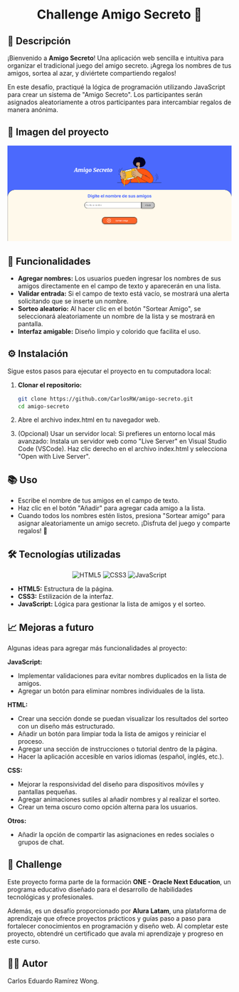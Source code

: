 <h1 align="center"> Challenge Amigo Secreto 🎁 </h1>

## 📄 Descripción
¡Bienvenido a **Amigo Secreto**!
Una aplicación web sencilla e intuitiva para organizar el tradicional juego del amigo secreto. ¡Agrega los nombres de tus amigos, sortea al azar, y diviértete compartiendo regalos!

En este desafío, practiqué la lógica de programación utilizando JavaScript para crear un sistema de "Amigo Secreto". Los participantes serán asignados aleatoriamente a otros participantes para intercambiar regalos de manera anónima.

## 📸 Imagen del proyecto
![Vista previa del proyecto](https://github.com/CarlosRW/Amigo-Secreto/blob/main/assets/imagen%20proyecto%20amigo-secreto.png?raw=true)

## 🚀 Funcionalidades
- **Agregar nombres:** Los usuarios pueden ingresar los nombres de sus amigos directamente en el campo de texto y aparecerán en una lista.
- **Validar entrada:** Si el campo de texto está vacío, se mostrará una alerta solicitando que se inserte un nombre.
- **Sorteo aleatorio:** Al hacer clic en el botón "Sortear Amigo", se seleccionará aleatoriamente un nombre de la lista y se mostrará en pantalla.
- **Interfaz amigable:** Diseño limpio y colorido que facilita el uso.

## ⚙️ Instalación
Sigue estos pasos para ejecutar el proyecto en tu computadora local:
1. **Clonar el repositorio:**
   ```bash
   git clone https://github.com/CarlosRW/amigo-secreto.git
   cd amigo-secreto
2. Abre el archivo index.html en tu navegador web.

3. (Opcional) Usar un servidor local: Si prefieres un entorno local más avanzado:
Instala un servidor web como "Live Server" en Visual Studio Code (VSCode).
Haz clic derecho en el archivo index.html y selecciona "Open with Live Server".

## 📚 Uso
- Escribe el nombre de tus amigos en el campo de texto.
- Haz clic en el botón "Añadir" para agregar cada amigo a la lista.
- Cuando todos los nombres estén listos, presiona "Sortear amigo" para asignar aleatoriamente un amigo secreto.
¡Disfruta del juego y comparte regalos! 🎉

## 🛠️ Tecnologías utilizadas

<p align="center">
  <img src="https://img.icons8.com/?size=100&id=20909&format=png&color=000000" alt="HTML5" width="80"/>
  <img src="https://img.icons8.com/?size=100&id=21278&format=png&color=000000" alt="CSS3" width="80"/>
  <img src="https://img.icons8.com/?size=100&id=108784&format=png&color=000000" alt="JavaScript" width="80"/>
</p>

- **HTML5:** Estructura de la página.
- **CSS3:** Estilización de la interfaz.
- **JavaScript:** Lógica para gestionar la lista de amigos y el sorteo.

## 📈 Mejoras a futuro
Algunas ideas para agregar más funcionalidades al proyecto:

**JavaScript:**
- Implementar validaciones para evitar nombres duplicados en la lista de amigos.
- Agregar un botón para eliminar nombres individuales de la lista.

**HTML:**
- Crear una sección donde se puedan visualizar los resultados del sorteo con un diseño más estructurado.
- Añadir un botón para limpiar toda la lista de amigos y reiniciar el proceso.
- Agregar una sección de instrucciones o tutorial dentro de la página.
- Hacer la aplicación accesible en varios idiomas (español, inglés, etc.).

**CSS:**
- Mejorar la responsividad del diseño para dispositivos móviles y pantallas pequeñas.
- Agregar animaciones sutiles al añadir nombres y al realizar el sorteo.
- Crear un tema oscuro como opción alterna para los usuarios.

**Otros:**
- Añadir la opción de compartir las asignaciones en redes sociales o grupos de chat.

## 🎯 Challenge
Este proyecto forma parte de la formación **ONE - Oracle Next Education**, un programa educativo diseñado para el desarrollo de habilidades tecnológicas y profesionales.

Además, es un desafío proporcionado por **Alura Latam**, una plataforma de aprendizaje que ofrece proyectos prácticos y guías paso a paso para fortalecer conocimientos en programación y diseño web. Al completar este proyecto, obtendré un certificado que avala mi aprendizaje y progreso en este curso.

## 👩‍💻 Autor
Carlos Eduardo Ramírez Wong.
